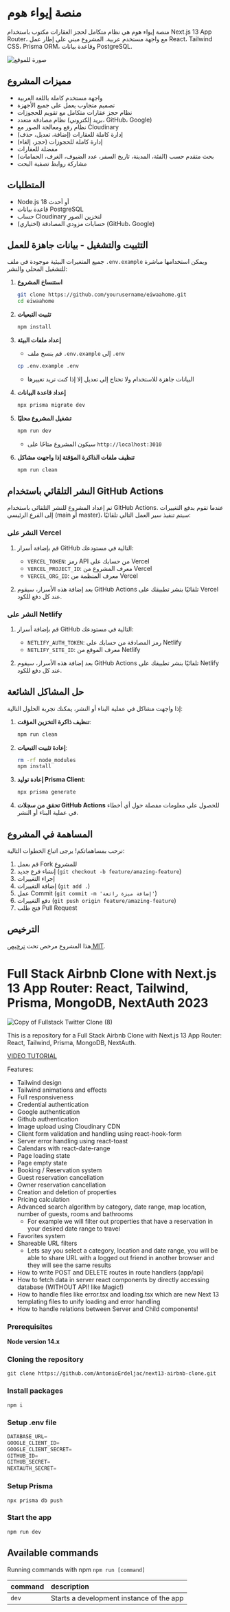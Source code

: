 # منصة إيواء هوم

منصة إيواء هوم هي نظام متكامل لحجز العقارات مكتوب باستخدام Next.js 13 App Router، مع واجهة مستخدم عربية. المشروع مبني على إطار عمل React، Tailwind CSS، Prisma ORM، وقاعدة بيانات PostgreSQL.

![صورة للموقع](https://user-images.githubusercontent.com/23248726/229031522-64a49ad0-66f7-4ea8-94a8-f64a0bb56736.png)

## مميزات المشروع

- واجهة مستخدم كاملة باللغة العربية 
- تصميم متجاوب يعمل على جميع الأجهزة
- نظام حجز عقارات متكامل مع تقويم للحجوزات
- نظام مصادقة متعدد (بريد إلكتروني، GitHub، Google)
- نظام رفع ومعالجة الصور مع Cloudinary
- إدارة كاملة للعقارات (إضافة، تعديل، حذف)
- إدارة كاملة للحجوزات (حجز، إلغاء)
- مفضلة للعقارات
- بحث متقدم حسب (الفئة، المدينة، تاريخ السفر، عدد الضيوف، الغرف، الحمامات)
- مشاركة روابط تصفية البحث

## المتطلبات

- Node.js 18 أو أحدث
- قاعدة بيانات PostgreSQL
- حساب Cloudinary لتخزين الصور
- (اختياري) حسابات مزودي المصادقة (GitHub، Google)

## التثبيت والتشغيل - بيانات جاهزة للعمل

جميع المتغيرات البيئية موجودة في ملف `.env.example` ويمكن استخدامها مباشرة للتشغيل المحلي والنشر:

1. **استنساخ المشروع**
   ```bash
   git clone https://github.com/yourusername/eiwaahome.git
   cd eiwaahome
   ```

2. **تثبيت التبعيات**
   ```bash
   npm install
   ```

3. **إعداد ملفات البيئة**
   - قم بنسخ ملف `.env.example` إلى `.env`
   ```bash
   cp .env.example .env
   ```
   - البيانات جاهزة للاستخدام ولا تحتاج إلى تعديل إلا إذا كنت تريد تغييرها

4. **إعداد قاعدة البيانات**
   ```bash
   npx prisma migrate dev
   ```

5. **تشغيل المشروع محليًا**
   ```bash
   npm run dev
   ```
   - سيكون المشروع متاحًا على `http://localhost:3010`
   
6. **تنظيف ملفات الذاكرة المؤقتة إذا واجهت مشاكل**
   ```bash
   npm run clean
   ```

## النشر التلقائي باستخدام GitHub Actions

تم إعداد المشروع للنشر التلقائي باستخدام GitHub Actions. عندما تقوم بدفع التغييرات إلى الفرع الرئيسي (main أو master)، سيتم تنفيذ سير العمل التالي تلقائيًا:

### النشر على Vercel

1. قم بإضافة أسرار GitHub التالية في مستودعك:
   - `VERCEL_TOKEN`: رمز API من حسابك على Vercel
   - `VERCEL_PROJECT_ID`: معرف المشروع من Vercel
   - `VERCEL_ORG_ID`: معرف المنظمة من Vercel

2. بعد إضافة هذه الأسرار، سيقوم GitHub Actions تلقائيًا بنشر تطبيقك على Vercel عند كل دفع للكود.

### النشر على Netlify

1. قم بإضافة أسرار GitHub التالية في مستودعك:
   - `NETLIFY_AUTH_TOKEN`: رمز المصادقة من حسابك على Netlify
   - `NETLIFY_SITE_ID`: معرف الموقع من Netlify

2. بعد إضافة هذه الأسرار، سيقوم GitHub Actions تلقائيًا بنشر تطبيقك على Netlify عند كل دفع للكود.

## حل المشاكل الشائعة

إذا واجهت مشاكل في عملية البناء أو النشر، يمكنك تجربة الحلول التالية:

1. **تنظيف ذاكرة التخزين المؤقت**:
   ```bash
   npm run clean
   ```

2. **إعادة تثبيت التبعيات**:
   ```bash
   rm -rf node_modules
   npm install
   ```

3. **إعادة توليد Prisma Client**:
   ```bash
   npx prisma generate
   ```

4. **تحقق من سجلات GitHub Actions** للحصول على معلومات مفصلة حول أي أخطاء في عملية البناء أو النشر.

## المساهمة في المشروع

نرحب بمساهماتكم! يرجى اتباع الخطوات التالية:

1. قم بعمل Fork للمشروع
2. إنشاء فرع جديد (`git checkout -b feature/amazing-feature`)
3. إجراء التغييرات
4. إضافة التغييرات (`git add .`)
5. عمل Commit (`git commit -m 'إضافة ميزة رائعة'`)
6. دفع التغييرات (`git push origin feature/amazing-feature`)
7. فتح طلب Pull Request

## الترخيص

هذا المشروع مرخص تحت [ترخيص MIT](LICENSE).

# Full Stack Airbnb Clone with Next.js 13 App Router: React, Tailwind, Prisma, MongoDB, NextAuth 2023

![Copy of Fullstack Twitter Clone (8)](https://user-images.githubusercontent.com/23248726/229031522-64a49ad0-66f7-4ea8-94a8-f64a0bb56736.png)


This is a repository for a Full Stack Airbnb Clone with Next.js 13 App Router: React, Tailwind, Prisma, MongoDB, NextAuth.

[VIDEO TUTORIAL](https://youtu.be/c_-b_isI4vg)

Features:

- Tailwind design
- Tailwind animations and effects
- Full responsiveness
- Credential authentication
- Google authentication
- Github authentication
- Image upload using Cloudinary CDN
- Client form validation and handling using react-hook-form
- Server error handling using react-toast
- Calendars with react-date-range
- Page loading state
- Page empty state
- Booking / Reservation system
- Guest reservation cancellation
- Owner reservation cancellation
- Creation and deletion of properties
- Pricing calculation
- Advanced search algorithm by category, date range, map location, number of guests, rooms and bathrooms
    - For example we will filter out properties that have a reservation in your desired date range to travel
- Favorites system
- Shareable URL filters
    - Lets say you select a category, location and date range, you will be able to share URL with a logged out friend in another browser and they will see the same results
- How to write POST and DELETE routes in route handlers (app/api)
- How to fetch data in server react components by directly accessing database (WITHOUT API! like Magic!)
- How to handle files like error.tsx and loading.tsx which are new Next 13 templating files to unify loading and error handling
- How to handle relations between Server and Child components!

### Prerequisites

**Node version 14.x**

### Cloning the repository

```shell
git clone https://github.com/AntonioErdeljac/next13-airbnb-clone.git
```

### Install packages

```shell
npm i
```

### Setup .env file


```js
DATABASE_URL=
GOOGLE_CLIENT_ID=
GOOGLE_CLIENT_SECRET=
GITHUB_ID=
GITHUB_SECRET=
NEXTAUTH_SECRET=
```

### Setup Prisma

```shell
npx prisma db push

```

### Start the app

```shell
npm run dev
```

## Available commands

Running commands with npm `npm run [command]`

| command         | description                              |
| :-------------- | :--------------------------------------- |
| `dev`           | Starts a development instance of the app |
